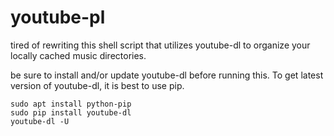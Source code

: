 # youtube-pl
tired of rewriting this shell script that utilizes youtube-dl to organize your locally cached music directories.

be sure to install and/or update youtube-dl before running this. To get latest version of youtube-dl, it is best to use pip.  

```
sudo apt install python-pip
sudo pip install youtube-dl
youtube-dl -U
```
